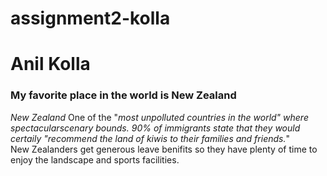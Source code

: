 # assignment2-kolla
# Anil Kolla
### My favorite place in the world is New Zealand<br>
*New Zealand* One of the "*most unpolluted countries in the world" where spectacularscenary bounds. 90% of immigrants state that they would certaily "recommend the land of kiwis to their families and friends.*" <br>New Zealanders get generous leave benifits so they have plenty of time to enjoy the landscape and sports facilities.
